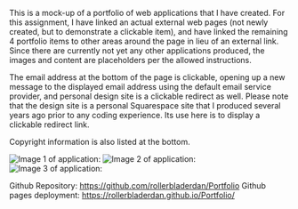This is a mock-up of a portfolio of web applications that I have created. For this assignment, I have linked an actual external web pages (not newly created, but to demonstrate a clickable item), and have linked the remaining 4 portfolio items to other areas around the page in lieu of an external link. Since there are currently not yet any other applications produced, the images and content are placeholders per the allowed instructions. 

The email address at the bottom of the page is clickable, opening up a new message to the displayed email address using the default email service provider, and personal design site is a clickable redirect as well. Please note that the design site is a personal Squarespace site that I produced several years ago prior to any coding experience. Its use here is to display a clickable redirect link. 

Copyright information is also listed at the bottom. 

![Image 1 of application:](https://github.com/rollerbladerdan/Portfolio/blob/main/Images/Portfolio%20-%20Image%201.png)
![Image 2 of application:](https://github.com/rollerbladerdan/Portfolio/blob/main/Images/Portolio%20-%20Image%202.png)
![Image 3 of application:](https://github.com/rollerbladerdan/Portfolio/blob/main/Images/Portfolio%20-%20Image%203.png) 

Github Repository: https://github.com/rollerbladerdan/Portfolio
Github pages deployment: https://rollerbladerdan.github.io/Portfolio/






